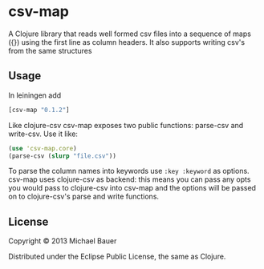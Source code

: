 # csv-map

A Clojure library that reads well formed csv files into a sequence of maps
({}) using the first line as column headers. It also supports writing csv's
from the same structures

## Usage

In leiningen add 

```clojure
[csv-map "0.1.2"]
```

Like clojure-csv csv-map exposes two public functions: parse-csv and
write-csv. Use it like:

```clojure
(use 'csv-map.core)
(parse-csv (slurp "file.csv"))
```

To parse the column names into keywords use ```:key :keyword``` as options.
csv-map uses clojure-csv as backend: this means you can pass any opts you
would pass to clojure-csv into csv-map and the options will be passed on to
clojure-csv's parse and write functions.

## License

Copyright © 2013 Michael Bauer

Distributed under the Eclipse Public License, the same as Clojure.
